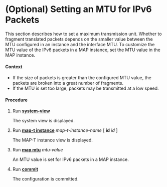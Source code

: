 (Optional) Setting an MTU for IPv6 Packets
==========================================

This section describes how to set a maximum transmission unit. Whether to fragment translated packets depends on the smaller value between the MTU configured in an instance and the interface MTU. To customize the MTU value of the IPv6 packets in a MAP instance, set the MTU value in the MAP instance.

#### Context

* If the size of packets is greater than the configured MTU value, the packets are broken into a great number of fragments.
* If the MTU is set too large, packets may be transmitted at a low speed.

#### Procedure

1. Run [**system-view**](cmdqueryname=system-view)
   
   
   
   The system view is displayed.
2. Run [**map-t instance**](cmdqueryname=map-t+instance) *map-t-instance-name* [ **id** *id* ]
   
   
   
   The MAP-T instance view is displayed.
3. Run [**map mtu**](cmdqueryname=map+mtu) *mtu-value*
   
   
   
   An MTU value is set for IPv6 packets in a MAP instance.
4. Run [**commit**](cmdqueryname=commit)
   
   
   
   The configuration is committed.
